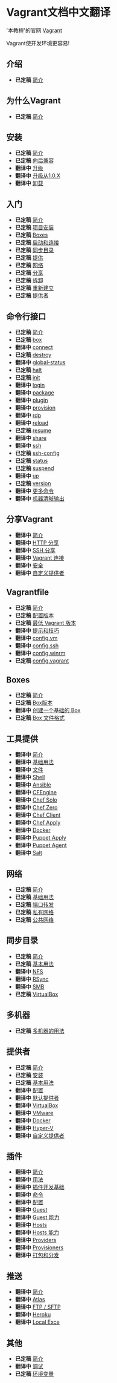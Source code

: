 Vagrant文档中文翻译
=================================

'本教程'的官网 [Vagrant](https://docs.vagrantup.com/v2/)

Vagrant使开发环境更容易!

介绍
-----

* **已定稿** [简介](overview.md)

为什么Vagrant
------

* **已定稿** [简介](why-vagrant-overview.md)

安装
-----

* **已定稿** [简介](install-overview.md)
* **已定稿** [向后兼容](install-backward-compatibility.md)
* **翻译中** [升级](install-upgrading.md)
* **翻译中** [升级从1.0.X](install-upgrading-from-1.0.X.md)
* **翻译中** [卸载](install-uninstallation.md)

入门
-----

* **已定稿** [简介](started-overview.md)
* **已定稿** [项目安装](started-project-setup.md)
* **已定稿** [Boxes](started-boxes.md)
* **已定稿** [启动和连接](started-up-and-ssh.md)
* **已定稿** [同步目录](started-synced-folders.md)
* **已定稿** [提供](started-provisioning.md)
* **已定稿** [网络](started-networking.md)
* **已定稿** [分享](started-share.md)
* **已定稿** [拆卸](started-teardown.md)
* **已定稿** [重新建立](started-rebuild.md)
* **已定稿** [提供者](started-providers.md)

命令行接口
-----

* **已定稿** [简介](command-line-interface-overview.md)
* **已定稿** [box](command-line-interface-box.md)
* **翻译中** [connect](command-line-interface-connect.md)
* **已定稿** [destroy](command-line-interface-destroy.md)
* **翻译中** [global-status](command-line-interface-global-status.md)
* **已定稿** [halt](command-line-interface-halt.md)
* **已定稿** [init](command-line-interface-init.md)
* **翻译中** [login](command-line-interface-login.md)
* **翻译中** [package](command-line-interface-package.md)
* **翻译中** [plugin](command-line-interface-plugin.md)
* **翻译中** [provision](command-line-interface-provision.md)
* **翻译中** [rdp](command-line-interface-rdp.md)
* **翻译中** [reload](command-line-interface-reload.md)
* **已定稿** [resume](command-line-interface-resume.md)
* **翻译中** [share](command-line-interface-share.md)
* **翻译中** [ssh](command-line-interface-ssh.md)
* **已定稿** [ssh-config](command-line-interface-ssh-config.md)
* **已定稿** [status](command-line-interface-status.md)
* **已定稿** [suspend](command-line-interface-suspend.md)
* **翻译中** [up](command-line-interface-up.md)
* **已定稿** [version](command-line-interface-version.md)
* **翻译中** [更多命令](command-line-interface-more-commands.md)
* **翻译中** [机器清晰输出](command-line-interface-machine-readable-output.md)


分享Vagrant
-----

* **翻译中** [简介](vagrant-share-overview.md)
* **翻译中** [HTTP 分享](vagrant-share-http-sharing.md)
* **翻译中** [SSH 分享](vagrant-share-ssh-sharing.md)
* **翻译中** [Vagrant 连接](vagrant-share-vagrant-connect.md)
* **翻译中** [安全](vagrant-share-security.md)
* **翻译中** [自定义提供者](vagrant-share-custom-provider.md)

Vagrantfile
-----

* **已定稿** [简介](vagrantfile-overview.md)
* **已定稿** [配置版本](vagrantfile-configuration-version.md)
* **已定稿** [最低 Vagrant 版本](vagrantfile-minimum-vagrant-version.md)
* **翻译中** [提示和技巧](vagrantfile-tips-and-tricks.md)
* **翻译中** [config.vm](vagrantfile-config-vm.md)
* **翻译中** [config.ssh](vagrantfile-config-ssh.md)
* **翻译中** [config.winrm](vagrantfile-config-winrm.md)
* **已定稿** [config.vagrant](vagrantfile-config-vagrant.md)

Boxes
-----

* **已定稿** [简介](boxes-overview.md)
* **已定稿** [Box版本](boxes-versioning.md)
* **翻译中** [创建一个基础的 Box](boxes-create-a-base-box.md)
* **已定稿** [Box 文件格式](boxes-box-file-format.md)

工具提供
-----

* **翻译中** [简介](provisioning-overview.md)
* **翻译中** [基础用法](provisioning-basic-usage.md)
* **翻译中** [文件](provisioning-file.md)
* **翻译中** [Shell](provisioning-shell.md)
* **翻译中** [Ansible](provisioning-ansible.md)
* **翻译中** [CFEngine](provisioning-cfengine.md)
* **翻译中** [Chef Solo](provisioning-chef-solo.md)
* **翻译中** [Chef Zero](provisioning-chef-zero.md)
* **翻译中** [Chef Client](provisioning-chef-client.md)
* **翻译中** [Chef Apply](provisioning-chef-apply.md)
* **翻译中** [Docker](provisioning-docker.md)
* **翻译中** [Puppet Apply](provisionging-puppet-apply.md)
* **翻译中** [Puppet Agent](provisioning-puppet-agent.md)
* **翻译中** [Salt](provisioning-salt.md)

网络
-----

* **已定稿** [简介](networking-overview.md)
* **已定稿** [基础用法](networking-basic-usage.md)
* **已定稿** [端口转发](networking-forwarded-ports.md)
* **已定稿** [私有网络](networking-private-network.md)
* **已定稿** [公共网络](networking-public-network.md)

同步目录
-----

* **已定稿** [简介](synced-folders-overview.md)
* **已定稿** [基本用法](synced-folders-basic-usage.md)
* **翻译中** [NFS](synced-folders-nfs.md)
* **翻译中** [RSync](synced-folders-rsync.md)
* **翻译中** [SMB](synced-folders-smb.md)
* **已定稿** [VirtualBox](synced-folders-virtualbox.md)

多机器
-----

* **已定稿** [多机器的用法](multi-machine.md)

提供者
-----

* **已定稿** [简介](providers-overview.md)
* **已定稿** [安装](providers-installation.md)
* **已定稿** [基本用法](providers-basic-usage.md)
* **翻译中** [配置](providers-configuration.md)
* **翻译中** [默认提供者](providers-default-provider.md)
* **翻译中** [VirtualBox](providers-virtualbox.md)
* **翻译中** [VMware](providers-vmware.md)
* **翻译中** [Docker](providers-docker.md)
* **翻译中** [Hyper-V](providers-hyper-v.md)
* **翻译中** [自定义提供者](providers-custom-provider.md)

插件
-----

* **翻译中** [简介](plugins-overview.md)
* **翻译中** [用法](plugins-usage.md)
* **翻译中** [插件开发基础](plugins-plugin-development-basics.md)
* **翻译中** [命令](plugins-commands.md)
* **翻译中** [配置](plugins-configuration.md)
* **翻译中** [Guest](plugins-guests.md)
* **翻译中** [Guest 能力](plugins-guest-capabilities.md)
* **翻译中** [Hosts](plugins-hosts.md)
* **翻译中** [Hosts 能力](plugins-host-capabilities.md)
* **翻译中** [Providers](plugins-providers.md)
* **翻译中** [Provisioners](plugins-provisioners.md)
* **翻译中** [打包和分发](plugins-packaging-and-distribution.md)

推送
-----

* **翻译中** [简介](push-overview.md)
* **翻译中** [Atlas](push-atlas.md)
* **翻译中** [FTP / SFTP](push-ftp-or-sftp.md)
* **翻译中** [Heroku](push-heroku.md)
* **翻译中** [Local Exce](push-local-exec.md)

其他
-----

* **已定稿** [简介](other-overview.md)
* **翻译中** [调试](other-debugging.md)
* **已定稿** [环境变量](other-environmental-variables.md)
